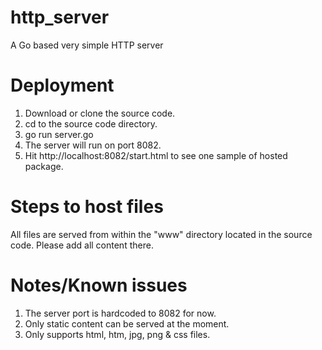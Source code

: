http_server
===========

A Go based very simple HTTP server

Deployment
==========
1. Download or clone the source code.
2. cd to the source code directory.
3. go run server.go
4. The server will run on port 8082.
5. Hit http://localhost:8082/start.html to see one sample of hosted package.

Steps to host files
===================
All files are served from within the "www" directory located in the source code. Please add all content there.

Notes/Known issues
==================
1. The server port is hardcoded to 8082 for now.
2. Only static content can be served at the moment.
3. Only supports html, htm, jpg, png & css files.
